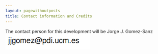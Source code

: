 ```yaml
---
layout: pagewithoutposts
title: Contact information and Credits
---
```


The contact person for this development will be Jorge J. Gomez-Sanz
<img src="assets/img/jjgomez.png" style="width: 265px; height: 49px;" alt="">


